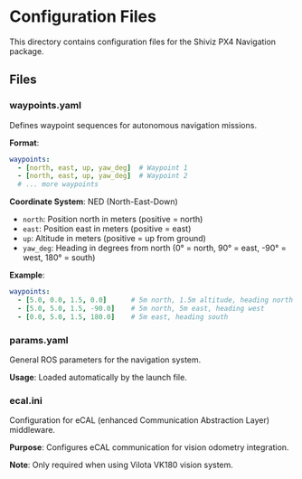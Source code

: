 # Configuration Files

This directory contains configuration files for the Shiviz PX4 Navigation package.

## Files

### waypoints.yaml

Defines waypoint sequences for autonomous navigation missions.

**Format**:
```yaml
waypoints:
  - [north, east, up, yaw_deg]  # Waypoint 1
  - [north, east, up, yaw_deg]  # Waypoint 2
  # ... more waypoints
```

**Coordinate System**: NED (North-East-Down)
- `north`: Position north in meters (positive = north)
- `east`: Position east in meters (positive = east)
- `up`: Altitude in meters (positive = up from ground)
- `yaw_deg`: Heading in degrees from north (0° = north, 90° = east, -90° = west, 180° = south)

**Example**:
```yaml
waypoints:
  - [5.0, 0.0, 1.5, 0.0]      # 5m north, 1.5m altitude, heading north
  - [5.0, 5.0, 1.5, -90.0]    # 5m north, 5m east, heading west
  - [0.0, 5.0, 1.5, 180.0]    # 5m east, heading south
```

### params.yaml

General ROS parameters for the navigation system.

**Usage**: Loaded automatically by the launch file.

### ecal.ini

Configuration for eCAL (enhanced Communication Abstraction Layer) middleware.

**Purpose**: Configures eCAL communication for vision odometry integration.

**Note**: Only required when using Vilota VK180 vision system.
